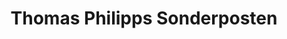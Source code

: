 ---
title: "Thomas Philipps Sonderposten"
url: /helmstedt/thomas-philipps-sonderposten/
shop: Supermarkt
---